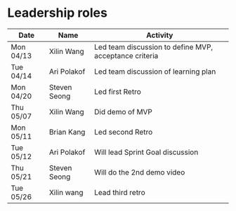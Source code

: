 
# Leadership roles

| Date      | Name              | Activity                                               |
|-----------|-------------------|--------------------------------------------------------|
| Mon 04/13 | Xilin Wang        | Led team discussion to define MVP, acceptance criteria | 
| Tue 04/14 | Ari Polakof       | Led team discussion of learning plan                   | 
| Mon 04/20 | Steven Seong      | Led first Retro                                        | 
| Thu 05/07 | Xilin Wang        | Did demo of MVP                                        | 
| Mon 05/11 | Brian Kang        | Led second Retro                                       | 
| Tue 05/12 | Ari Polakof       | Will lead Sprint Goal discussion                       | 
| Thu 05/21 | Steven Seong      | Will do the 2nd demo video                             | 
| Tue 05/26 | Xilin wang        | Lead third retro                                       | 

